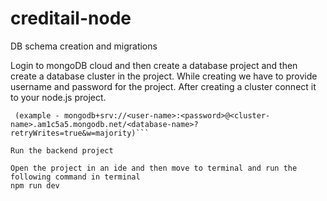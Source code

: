 # creditail-node
DB schema creation and migrations

Login to mongoDB cloud and then create a database project and then create a database cluster in the project. While creating we have to provide username and password for the project. After creating a cluster connect it to your node.js project.

```connect-> connect to cluster -> connect to your application -> drivers ->  Select your driver  as Node.js -> Add your connection string into your application code -> copy the connect string
 (example - mongodb+srv://<user-name>:<password>@<cluster-name>.am1c5a5.mongodb.net/<database-name>?retryWrites=true&w=majority)```

Run the backend project

Open the project in an ide and then move to terminal and run the following command in terminal
npm run dev
